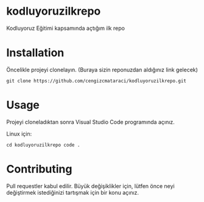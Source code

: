 # kodluyoruzilkrepo
Kodluyoruz Eğitimi kapsamında açtığım ilk repo
# Installation
Öncelikle projeyi clonelayın. (Buraya sizin reponuzdan aldığınız link gelecek)

``` git clone https://github.com/cengizcmataraci/kodluyoruzilkrepo.git ```
# Usage

Projeyi cloneladıktan sonra Visual Studio Code programında açınız.

Linux için:

``` cd kodluyoruzilkrepo code . ```

# Contributing
Pull requestler kabul edilir. Büyük değişiklikler için, lütfen önce neyi değiştirmek istediğinizi tartışmak için bir konu açınız.
